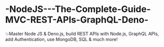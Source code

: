 # -NodeJS---The-Complete-Guide-MVC-REST-APIs-GraphQL-Deno-
💥Master Node JS &amp; Deno.js, build REST APIs with Node.js, GraphQL APIs, add Authentication, use MongoDB, SQL &amp; much more!
